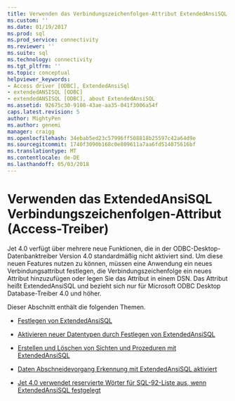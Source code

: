 ```yaml
---
title: Verwenden das Verbindungszeichenfolgen-Attribut ExtendedAnsiSQL | Microsoft Docs
ms.custom: ''
ms.date: 01/19/2017
ms.prod: sql
ms.prod_service: connectivity
ms.reviewer: ''
ms.suite: sql
ms.technology: connectivity
ms.tgt_pltfrm: ''
ms.topic: conceptual
helpviewer_keywords:
- Access driver [ODBC], ExtendedAnsiSql
- extendedANSISQL [ODBC]
- extendedANSISQL [ODBC], about ExtendedAnsiSQL
ms.assetid: 92675c30-9100-43ae-aa35-041f3006a54f
caps.latest.revision: 5
author: MightyPen
ms.author: genemi
manager: craigg
ms.openlocfilehash: 34ebab5ed23c57996ff508818b25597c42a64d9e
ms.sourcegitcommit: 1740f3090b168c0e809611a7aa6fd514075616bf
ms.translationtype: MT
ms.contentlocale: de-DE
ms.lasthandoff: 05/03/2018
---
```

# <a name="using-the-extendedansisql-connection-string-attribute-access-driver"></a>Verwenden das ExtendedAnsiSQL Verbindungszeichenfolgen-Attribut (Access-Treiber)
Jet 4.0 verfügt über mehrere neue Funktionen, die in der ODBC-Desktop-Datenbanktreiber Version 4.0 standardmäßig nicht aktiviert sind. Um diese neuen Features nutzen zu können, müssen eine Anwendung ein neues Verbindungsattribut festlegen, die Verbindungszeichenfolge ein neues Attribut hinzuzufügen oder legen Sie das Attribut in einem DSN. Das Attribut heißt ExtendedAnsiSQL und bezieht sich nur für Microsoft ODBC Desktop Database-Treiber 4.0 und höher.  
  
 Dieser Abschnitt enthält die folgenden Themen.  
  
-   [Festlegen von ExtendedAnsiSQL](../../odbc/microsoft/setting-extendedansisql.md)  
  
-   [Aktivieren neuer Datentypen durch Festlegen von ExtendedAnsiSQL](../../odbc/microsoft/enabling-new-data-types-by-setting-extendedansisql.md)  
  
-   [Erstellen und Löschen von Sichten und Prozeduren mit ExtendedAnsiSQL](../../odbc/microsoft/creating-and-dropping-views-and-procedures-using-extendedansisql.md)  
  
-   [Daten Abschneidevorgang Erkennung mit ExtendedAnsiSQL aktiviert](../../odbc/microsoft/data-truncation-detection-enabled-using-extendedansisql.md)  
  
-   [Jet 4.0 verwendet reservierte Wörter für SQL-92-Liste aus, wenn ExtendedAnsiSQL festgelegt](../../odbc/microsoft/jet-4-0-uses-sql-92-reserved-words-list-when-extendedansisql-set.md)
